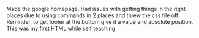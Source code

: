 Made the google homepage. 
Had issues with getting things in the right places due to using commands in 2 places and threw the css file off. 
Reminder, to get footer at the bottom give it a value and absolute position.
This was my first HTML while self teaching
